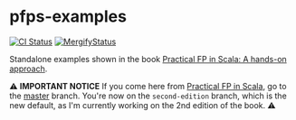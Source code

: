 pfps-examples
=============

[![CI Status](https://github.com/gvolpe/pfps-examples/workflows/Build/badge.svg)](https://github.com/gvolpe/pfps-examples/actions)
[![MergifyStatus](https://img.shields.io/endpoint.svg?url=https://gh.mergify.io/badges/gvolpe/pfps-examples&style=flat)](https://mergify.io)

Standalone examples shown in the book [Practical FP in Scala: A hands-on approach](https://leanpub.com/pfp-scala).

⚠️ **IMPORTANT NOTICE** If you come here from [Practical FP in Scala](https://leanpub.com/pfp-scala), go to the [master](https://github.com/gvolpe/pfps-examples/tree/master) branch. You're now on the `second-edition` branch, which is the new default, as I'm currently working on the 2nd edition of the book. ⚠️
